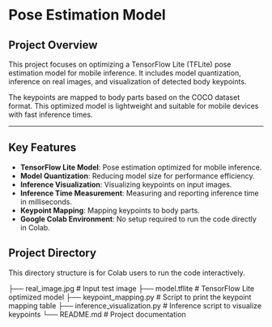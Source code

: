# Pose Estimation Model

## Project Overview
This project focuses on optimizing a TensorFlow Lite (TFLite) pose estimation model for mobile inference. It includes model quantization, inference on real images, and visualization of detected body keypoints.

The keypoints are mapped to body parts based on the COCO dataset format. This optimized model is lightweight and suitable for mobile devices with fast inference times.

---

## Key Features
- **TensorFlow Lite Model**: Pose estimation optimized for mobile inference.
- **Model Quantization**: Reducing model size for performance efficiency.
- **Inference Visualization**: Visualizing keypoints on input images.
- **Inference Time Measurement**: Measuring and reporting inference time in milliseconds.
- **Keypoint Mapping**: Mapping keypoints to body parts.
- **Google Colab Environment**: No setup required to run the code directly in Colab.

## Project Directory
This directory structure is for Colab users to run the code interactively.

├── real_image.jpg # Input test image ├── model.tflite # TensorFlow Lite optimized model ├── keypoint_mapping.py # Script to print the keypoint mapping table ├── inference_visualization.py # Inference script to visualize keypoints └── README.md # Project documentation
